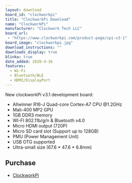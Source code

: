 ```yaml
---
layout: download
board_id: "clockworkpi"
title: "ClockworkPi Download"
name: "ClockworkPi"
manufacturer: "Clockwork Tech LLC"
board_url:
 - "https://www.clockworkpi.com/product-page/cpi-v3-1"
board_image: "clockworkpi.jpg"
download_instructions: ""
downloads_display: true
blinka: true
date_added: 2020-4-16
features:
  - Wi-Fi
  - Bluetooth/BLE
  - HDMI/DisplayPort
---
```


New clockworkPi v3.1 development board:
 * Allwinner R16-J Quad-core Cortex-A7 CPU @1.2GHz
 * Mali-400 MP2 GPU
 * 1GB DDR3 memory
 * WI-FI 802.11b/g/n & Bluetooth v4.0
 * Micro HDMI output (720P)
 * Micro SD card slot (Support up to 128GB)
 * PMU (Power Management Unit)
 * USB OTG supported
 * Ultra-small size (67.6 * 47.6 * 6.8mm)

## Purchase
* [ClockworkPi](https://www.clockworkpi.com/product-page/cpi-v3-1)
